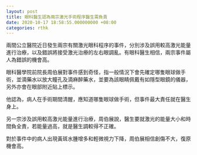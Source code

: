 ```yaml
---
layout: post
title: 眼科醫生認為兩宗激光手術程序醫生需負責
date: 2020-10-17 18:58:55.000000000 +08:00
categories: rthk
---
```


兩間公立醫院近日發生兩宗有關激光眼科程序的事件，分別涉及誤用較高激光能量進行治療，以及錯誤將接受激光治療的左右眼調亂。有眼科醫生相信，兩宗事件屬人為錯誤的機會高。

眼科醫學院前院長周伯展對事件感到奇怪，指一般情況下會先確定哪隻眼球做手術，並滴藥水以放大瞳孔及滴麻醉藥水，並要為該眼睛佩戴有如隱型眼鏡的儀器，另外亦會在眼部附近貼上標示。

他認為，病人在手術期間清醒，應知道哪隻眼球做手術，但事件最大責任就在醫生身上。

另一宗涉及誤用較高激光能量進行治療，周伯展說，醫生要就激光的能量大小和時間負全責，若能量過高，就是醫生調較得不正確。

對於事件中的病人出現黃斑水腫增多和輕微視力下降，周伯展相信創傷不大，復原機會高。
